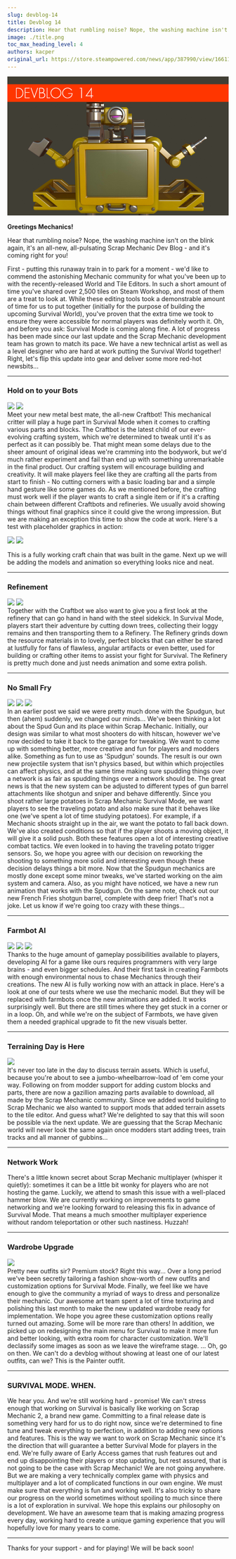 ```yaml
---
slug: devblog-14
title: Devblog 14
description: Hear that rumbling noise? Nope, the washing machine isn't on the blink again, it's an all-new, all-pulsating Scrap Mechanic Devblog - and it's coming right for you!
image: ./title.png
toc_max_heading_level: 4
authors: kacper
original_url: https://store.steampowered.com/news/app/387990/view/1661138371516554878
---
```


<head>
    <meta name="twitter:card" content="summary_large_image" />
</head>

![](./title.png)

**Greetings Mechanics!**

Hear that rumbling noise? Nope, the washing machine isn't on the blink again,
it's an all-new, all-pulsating Scrap Mechanic Dev Blog - and it's coming right
for you!

<!--truncate-->

First - putting this runaway train in to park for a moment - we'd like to
commend the astonishing Mechanic community for what you've been up to with the
recently-released World and Tile Editors. In such a short amount of time you've
shared over 2,500 tiles on Steam Workshop, and most of them are a treat to look
at. While these editing tools took a demonstrable amount of time for us to put
together (initially for the purpose of building the upcoming Survival World),
you've proven that the extra time we took to ensure they were accessible for
normal players was definitely worth it. Oh, and before you ask: Survival Mode is
coming along fine. A lot of progress has been made since our last update and the
Scrap Mechanic development team has grown to match its pace. We have a new
technical artist as well as a level designer who are hard at work putting the
Survival World together! Right, let's flip this update into gear and deliver
some more red-hot newsbits...

---

### Hold on to your Bots

![](https://i.imgur.com/wBY8ewY.png) ![](https://i.imgur.com/gMocHh1.png) <br/>
Meet your new metal best mate, the all-new Craftbot! This mechanical critter
will play a huge part in Survival Mode when it comes to crafting various parts
and blocks. The Craftbot is the latest child of our ever-evolving crafting
system, which we're determined to tweak until it's as perfect as it can possibly
be. That might mean some delays due to the sheer amount of original ideas we're
cramming into the bodywork, but we'd much rather experiment and fail than end up
with something unremarkable in the final product. Our crafting system will
encourage building and creativity. It will make players feel like they are
crafting all the parts from start to finish - No cutting corners with a basic
loading bar and a simple hand gesture like some games do. As we mentioned
before, the crafting must work well if the player wants to craft a single item
or if it's a crafting chain between different Craftbots and refineries. We
usually avoid showing things without final graphics since it could give the
wrong impression. But we are making an exception this time to show the code at
work. Here's a test with placeholder graphics in action:

![](https://i.imgur.com/xTq6ytE.gif) ![](https://i.imgur.com/nZXogce.gif)

This is a fully working craft chain that was built in the game. Next up we will
be adding the models and animation so everything looks nice and neat.

---

### Refinement

![](https://i.imgur.com/y4fykix.png) ![](https://i.imgur.com/lUr9rbu.png) <br/>
Together with the Craftbot we also want to give you a first look at the refinery
that can go hand in hand with the steel sidekick. In Survival Mode, players
start their adventure by cutting down trees, collecting their loggy remains and
then transporting them to a Refinery. The Refinery grinds down the resource
materials in to lovely, perfect blocks that can either be stared at lustfully
for fans of flawless, angular artifacts or even better, used for building or
crafting other items to assist your fight for Survival. The Refinery is pretty
much done and just needs animation and some extra polish.

---

### No Small Fry

![](https://i.imgur.com/j3ULhxs.png) ![](https://i.imgur.com/RiQfplX.png)
![](https://i.imgur.com/jpC02Sw.gif) <br/> In an earlier post we said we were
pretty much done with the Spudgun, but then (ahem) suddenly, we changed our
minds... We've been thinking a lot about the Spud Gun and its place within Scrap
Mechanic. Initially, our design was similar to what most shooters do with
hitscan, however we've now decided to take it back to the garage for tweaking.
We want to come up with something better, more creative and fun for players and
modders alike. Something as fun to use as 'Spudgun' sounds. The result is our
own new projectile system that isn't physics based, but within which projectiles
can affect physics, and at the same time making sure spudding things over a
network is as fair as spudding things over a network should be. The great news
is that the new system can be adjusted to different types of gun barrel
attachments like shotgun and sniper and behave differently. Since you shoot
rather large potatoes in Scrap Mechanic Survival Mode, we want players to see
the traveling potato and also make sure that it behaves like one (we've spent a
lot of time studying potatoes). For example, if a Mechanic shoots straight up in
the air, we want the potato to fall back down. We've also created conditions so
that if the player shoots a moving object, it will give it a solid push. Both
these features open a lot of interesting creative combat tactics. We even looked
in to having the traveling potato trigger sensors. So, we hope you agree with
our decision on reworking the shooting to something more solid and interesting
even though these decision delays things a bit more. Now that the Spudgun
mechanics are mostly done except some minor tweaks, we've started working on the
aim system and camera. Also, as you might have noticed, we have a new run
animation that works with the Spudgun. On the same note, check out our new
French Fries shotgun barrel, complete with deep frier! That's not a joke. Let us
know if we're going too crazy with these things...

---

### Farmbot AI

![](https://i.imgur.com/wlSK92d.png) ![](https://i.imgur.com/6j8rXvJ.png)
![](https://i.imgur.com/G69uGnA.gif) <br/> Thanks to the huge amount of gameplay
possibilities available to players, developing AI for a game like ours requires
programmers with very large brains - and even bigger schedules. And their first
task in creating Farmbots with enough environmental nous to chase Mechanics
through their creations. The new AI is fully working now with an attack in
place. Here's a look at one of our tests where we use the mechanic model. But
they will be replaced with farmbots once the new animations are added. It works
surprisingly well. But there are still times where they get stuck in a corner or
in a loop. Oh, and while we're on the subject of Farmbots, we have given them a
needed graphical upgrade to fit the new visuals better.

---

### Terraining Day is Here

![](https://i.imgur.com/peuzqG7.png) <br/> It's never too late in the day to
discuss terrain assets. Which is useful, because you're about to see a
jumbo-wheelbarrow-load of 'em come your way. Following on from modder support
for adding custom blocks and parts, there are now a gazillion amazing parts
available to download, all made by the Scrap Mechanic community. Since we added
world building to Scrap Mechanic we also wanted to support mods that added
terrain assets to the tile editor. And guess what? We're delighted to say that
this will soon be possible via the next update. We are guessing that the Scrap
Mechanic world will never look the same again once modders start adding trees,
train tracks and all manner of gubbins...

---

### Network Work

There's a little known secret about Scrap Mechanic multiplayer (whisper it
quietly): sometimes it can be a little bit wonky for players who are not hosting
the game. Luckily, we attend to smash this issue with a well-placed hammer blow.
We are currently working on improvements to game networking and we're looking
forward to releasing this fix in advance of Survival Mode. That means a much
smoother multiplayer experience without random teleportation or other such
nastiness. Huzzah!

---

### Wardrobe Upgrade

![](https://i.imgur.com/W1Uuwo0.png) <br/> Pretty new outfits sir? Premium
stock? Right this way... Over a long period we've been secretly tailoring a
fashion show-worth of new outfits and customization options for Survival Mode.
Finally, we feel like we have enough to give the community a myriad of ways to
dress and personalize their mechanic. Our awesome art team spent a lot of time
texturing and polishing this last month to make the new updated wardrobe ready
for implementation. We hope you agree these customization options really turned
out amazing. Some will be more rare than others! In addition, we picked up on
redesigning the main menu for Survival to make it more fun and better looking,
with extra room for character customization. We'll declassify some images as
soon as we leave the wireframe stage. ... Oh, go on then. We can't do a devblog
without showing at least one of our latest outfits, can we? This is the Painter
outfit.

---

### SURVIVAL MODE. WHEN.

We hear you. And we're still working hard - promise! We can't stress enough that
working on Survival is basically like working on Scrap Mechanic 2, a brand new
game. Committing to a final release date is something very hard for us to do
right now, since we're determined to fine tune and tweak everything to
perfection, in addition to adding new options and features. This is the way we
want to work on Scrap Mechanic since it's the direction that will guarantee a
better Survival Mode for players in the end. We're fully aware of Early Access
games that rush features out and end up disappointing their players or stop
updating, but rest assured, that is not going to be the case with Scrap
Mechanic! We are not going anywhere. But we are making a very technically
complex game with physics and multiplayer and a lot of complicated functions in
our own engine. We must make sure that everything is fun and working well. It's
also tricky to share our progress on the world sometimes without spoiling to
much since there is a lot of exploration in survival. We hope this explains our
philosophy on development. We have an awesome team that is making amazing
progress every day, working hard to create a unique gaming experience that you
will hopefully love for many years to come.

---

Thanks for your support - and for playing! We will be back soon!
